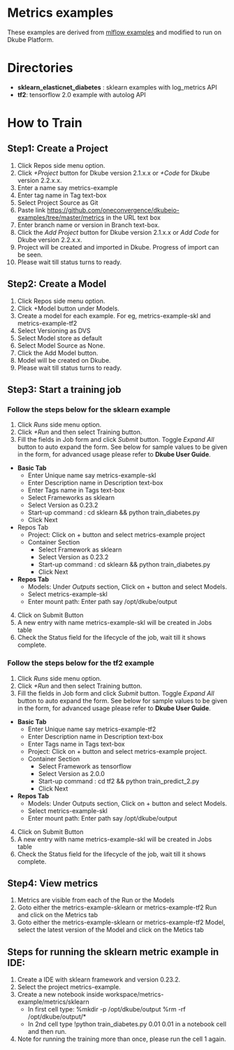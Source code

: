 # Metrics examples
These examples are derived from [mlflow examples](https://github.com/mlflow/mlflow/tree/master/examples) and modified to run on Dkube Platform.

# Directories

 - **sklearn_elasticnet_diabetes** : sklearn examples with log_metrics API
 - **tf2**: tensorflow 2.0 example with autolog API

# How to Train
## Step1: Create a Project

1. Click Repos side menu option.
2. Click *+Project* button for Dkube version 2.1.x.x or *+Code* for Dkube version 2.2.x.x.
3. Enter a name say metrics-example
4. Enter tag name in Tag text-box
5. Select Project Source as Git
6. Paste link https://github.com/oneconvergence/dkubeio-examples/tree/master/metrics in the URL text box
7. Enter branch name or version in Branch text-box.
8. Click the *Add Project* button for Dkube version 2.1.x.x or *Add Code* for Dkube version 2.2.x.x.
9. Project will be created and imported in Dkube. Progress of import can be seen.
10. Please wait till status turns to ready.

## Step2: Create a Model
1. Click Repos side menu option.
2. Click +Model button under Models.
3. Create a model for each example. For eg, metrics-example-skl and metrics-example-tf2
4. Select Versioning as DVS 
5. Select Model store as default
6. Select Model Source as None.
7. Click the Add Model button.
8. Model will be created on Dkube.
9. Please wait till status turns to ready.

## Step3: Start a training job
### Follow the steps below for the sklearn example
 1. Click *Runs* side menu option. 
 2. Click *+Run* and then select Training button.
 3. Fill the fields in Job form and click *Submit* button. Toggle *Expand All* button to auto expand the form. See below for sample values to be given in the form, for advanced usage please refer to **Dkube User Guide**.
- **Basic Tab**
  - Enter Unique name say metrics-example-skl
  - Enter Description name in Description text-box
  - Enter Tags name in Tags text-box
  - Select Frameworks as sklearn
  - Select Version as 0.23.2
  - Start-up command : cd sklearn && python train_diabetes.py
  - Click Next
- Repos Tab
  - Project: Click on + button and select metrics-example project
  - Container Section
    - Select Framework as sklearn
    - Select Version as 0.23.2
    - Start-up command : cd sklearn && python train_diabetes.py
    - Click Next
- **Repos Tab**
    - Models: Under *Outputs* section, Click on + button and select Models.
    - Select metrics-example-skl
    - Enter mount path: Enter path say /opt/dkube/output
4. Click on Submit Button
5. A new entry with name metrics-example-skl will be created in Jobs table
6. Check the Status field for the lifecycle of the job, wait till it shows complete.

### Follow the steps below for the tf2 example
 1. Click *Runs* side menu option. 
 2. Click *+Run* and then select Training button.
 3. Fill the fields in Job form and click *Submit* button. Toggle *Expand All* button to auto expand the form. See below for sample values to be given in the form, for advanced usage please refer to **Dkube User Guide**.
- **Basic Tab**
  - Enter Unique name say metrics-example-tf2
  - Enter Description name in Description text-box
  - Enter Tags name in Tags text-box
  - Project: Click on + button and select metrics-example project.
  - Container Section
    - Select Framework as tensorflow
    - Select Version as 2.0.0
    - Start-up command : cd tf2 && python train_predict_2.py
    - Click Next
- **Repos Tab**
  - Models: Under Outputs section, Click on + button and select Models.
  - Select metrics-example-skl
  - Enter mount path: Enter path say /opt/dkube/output
4. Click on Submit Button
5. A new entry with name metrics-example-skl will be created in Jobs table
6. Check the Status field for the lifecycle of the job, wait till it shows complete.

## Step4: View metrics 
 1. Metrics are visible from each of the Run or the Models
 2. Goto either the metrics-example-sklearn or metrics-example-tf2 Run and click on the Metrics tab
 3. Goto either the metrics-example-sklearn or metrics-example-tf2 Model, select the latest version of the Model and click on the Metics tab

## Steps for running the sklearn metric example in IDE:
1. Create a IDE with sklearn framework and version 0.23.2.
2. Select the project metrics-example.
3. Create a new notebook inside workspace/metrics-example/metrics/sklearn
   - In first cell type:
     %mkdir -p /opt/dkube/output
     %rm -rf /opt/dkube/output/*
   - In 2nd cell type !python train_diabetes.py 0.01 0.01 in a notebook cell and then run.
4. Note for running the training more than once, please run the cell 1 again.
